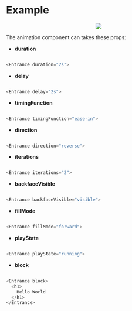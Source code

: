 # Example

<p align="center">
	<img src="https://gyazo.com/9fc95209d4a04c636b7af98711cd0df3.png" />
</p>

The animation component can takes these props:
* **duration**
```javascript

<Entrance duration="2s">

```
* **delay**
```javascript

<Entrance delay="2s">

```
* **timingFunction**
```javascript

<Entrance timingFunction="ease-in">

```
* **direction**
```javascript

<Entrance direction="reverse">

```
* **iterations**
```javascript

<Entrance iterations="2">

```
* **backfaceVisible**
```javascript

<Entrance backfaceVisible="visible">

```
* **fillMode**
```javascript

<Entrance fillMode="forward">

```
* **playState**
```javascript

<Entrance playState="running">

```
* **block**
```javascript

<Entrance block>
  <h1>
    Hello World
  </h1>
</Entrance>

```
